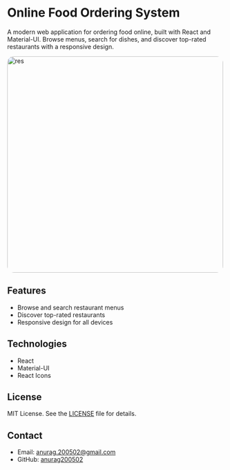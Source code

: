 # Online Food Ordering System

A modern web application for ordering food online, built with React and Material-UI. Browse menus, search for dishes, and discover top-rated restaurants with a responsive design.

<a href="https://ibb.co/h9JGFyj">
  <img src="https://i.ibb.co/tKT0p4t/res.png" alt="res" style="border-radius: 15px;" width="500" />
</a>

## Features

- Browse and search restaurant menus
- Discover top-rated restaurants
- Responsive design for all devices

## Technologies

- React
- Material-UI
- React Icons

## License

MIT License. See the [LICENSE](LICENSE) file for details.

## Contact

- Email: anurag.200502@gmail.com
- GitHub: [anurag200502](https://github.com/anurag200502)
